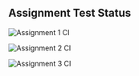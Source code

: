## Assignment Test Status

![Assignment 1 CI](https://github.com/niranjan-ramesh/c756-exer/actions/workflows/ci-a1.yml/badge.svg)

![Assignment 2 CI](https://github.com/niranjan-ramesh/c756-exer/actions/workflows/ci-a2.yml/badge.svg)

![Assignment 3 CI](https://github.com/niranjan-ramesh/c756-exer/actions/workflows/ci-a3.yml/badge.svg)
